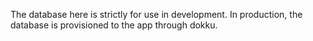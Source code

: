 The database here is strictly for use in development. In production, the
database is provisioned to the app through dokku.
